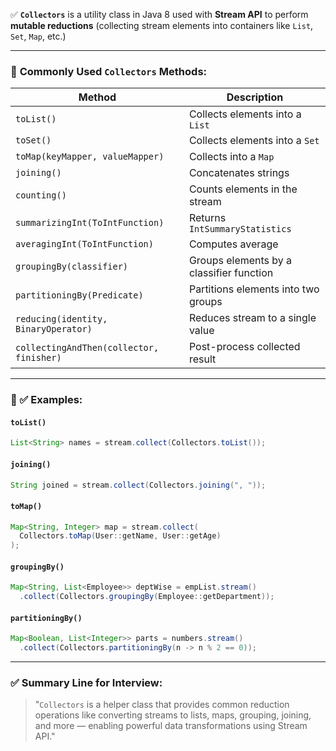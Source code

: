 ✅ **`Collectors`** is a utility class in Java 8 used with **Stream API** to perform **mutable reductions** (collecting stream elements into containers like `List`, `Set`, `Map`, etc.)

---

### 🔹 **Commonly Used `Collectors` Methods:**

| Method                                   | Description                              |
| ---------------------------------------- | ---------------------------------------- |
| `toList()`                               | Collects elements into a `List`          |
| `toSet()`                                | Collects elements into a `Set`           |
| `toMap(keyMapper, valueMapper)`          | Collects into a `Map`                    |
| `joining()`                              | Concatenates strings                     |
| `counting()`                             | Counts elements in the stream            |
| `summarizingInt(ToIntFunction)`          | Returns `IntSummaryStatistics`           |
| `averagingInt(ToIntFunction)`            | Computes average                         |
| `groupingBy(classifier)`                 | Groups elements by a classifier function |
| `partitioningBy(Predicate)`              | Partitions elements into two groups      |
| `reducing(identity, BinaryOperator)`     | Reduces stream to a single value         |
| `collectingAndThen(collector, finisher)` | Post-process collected result            |

---

### 🔹 ✅ Examples:

#### `toList()`

```java
List<String> names = stream.collect(Collectors.toList());
```

#### `joining()`

```java
String joined = stream.collect(Collectors.joining(", "));
```

#### `toMap()`

```java
Map<String, Integer> map = stream.collect(
  Collectors.toMap(User::getName, User::getAge)
);
```

#### `groupingBy()`

```java
Map<String, List<Employee>> deptWise = empList.stream()
  .collect(Collectors.groupingBy(Employee::getDepartment));
```

#### `partitioningBy()`

```java
Map<Boolean, List<Integer>> parts = numbers.stream()
  .collect(Collectors.partitioningBy(n -> n % 2 == 0));
```

---

### ✅ Summary Line for Interview:

> "`Collectors` is a helper class that provides common reduction operations like converting streams to lists, maps, grouping, joining, and more — enabling powerful data transformations using Stream API."
> 
